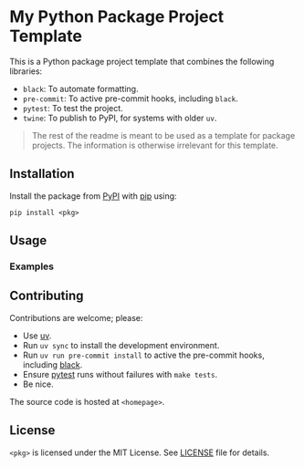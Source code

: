 # My Python Package Project Template

This is a Python package project template that combines the following libraries:

- `black`: To automate formatting.
- `pre-commit`: To active pre-commit hooks, including `black`.
- `pytest`: To test the project.
- `twine`: To publish to PyPI, for systems with older `uv`.

> The rest of the readme is meant to be used as a template for package projects. The information is otherwise irrelevant for this template.

## Installation

Install the package from [PyPI](https://pypi.org/) with [pip](https://pypi.org/project/pip/) using:

```
pip install <pkg>
```

## Usage

### Examples

## Contributing

Contributions are welcome; please:

- Use [uv](https://github.com/astral-sh/uv).
- Run `uv sync` to install the development environment.
- Run `uv run pre-commit install` to active the pre-commit hooks, including [black](https://github.com/psf/black).
- Ensure [pytest](https://docs.pytest.org/en/stable/) runs without failures with `make tests`.
- Be nice.

The source code is hosted at `<homepage>`.

## License

`<pkg>` is licensed under the MIT License. See [LICENSE](LICENSE) file for details.
